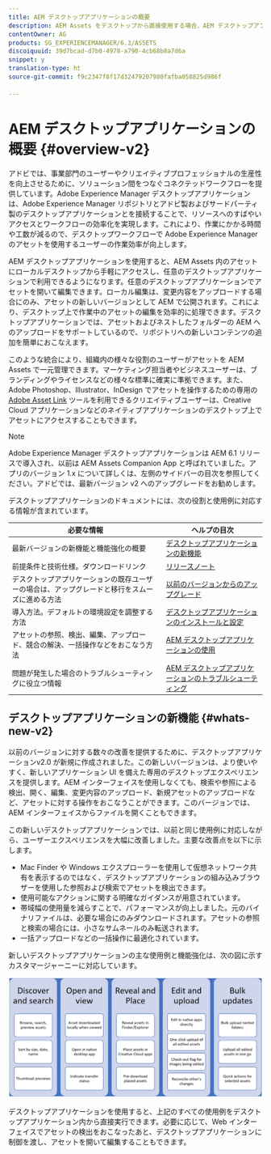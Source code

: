 ```yaml
---
title: AEM デスクトップアプリケーションの概要
description: AEM Assets をデスクトップから直接使用する場合、AEM デスクトップアプリケーションを使用してクリエイティブユーザーのアセット管理ワークフローを最適化する方法について説明します。
contentOwner: AG
products: SG_EXPERIENCEMANAGER/6.3/ASSETS
discoiquuid: 39d7bcad-d7b0-4978-a790-4cb68b8a7d6a
snippet: y
translation-type: ht
source-git-commit: f9c2347f8f17d32479207980fafba058825d986f

---
```



# AEM デスクトップアプリケーションの概要 {#overview-v2}

アドビでは、事業部門のユーザーやクリエイティブプロフェッショナルの生産性を向上させるために、ソリューション間をつなぐコネクテッドワークフローを提供しています。Adobe Experience Manager デスクトップアプリケーションは、Adobe Experience Manager リポジトリとアドビ製およびサードパーティ製のデスクトップアプリケーションとを接続することで、リソースへのすばやいアクセスとワークフローの効率化を実現します。これにより、作業にかかる時間や工数が減るので、デスクトップワークフローで Adobe Experience Manager のアセットを使用するユーザーの作業効率が向上します。

AEM デスクトップアプリケーションを使用すると、AEM Assets 内のアセットにローカルデスクトップから手軽にアクセスし、任意のデスクトップアプリケーションで利用できるようになります。任意のデスクトップアプリケーションでアセットを開いて編集できます。ローカル編集は、変更内容をアップロードする場合にのみ、アセットの新しいバージョンとして AEM で公開されます。これにより、デスクトップ上で作業中のアセットの編集を効率的に処理できます。デスクトップアプリケーションでは、アセットおよびネストしたフォルダーの AEM へのアップロードをサポートしているので、リポジトリへの新しいコンテンツの追加を簡単におこなえます。

このような統合により、組織内の様々な役割のユーザーがアセットを AEM Assets で一元管理できます。マーケティング担当者やビジネスユーザーは、ブランディングやライセンスなどの様々な標準に確実に準拠できます。また、Adobe Photoshop、Illustrator、InDesign でアセットを操作するための専用の [Adobe Asset Link](https://www.adobe.com/marketing/experience-manager-assets/adobe-asset-link.html) ツールを利用できるクリエイティブユーザーは、Creative Cloud アプリケーションなどのネイティブアプリケーションのデスクトップ上でアセットにアクセスすることもできます。

>[!NOTE]
>
>Adobe Experience Manager デスクトップアプリケーションは AEM 6.1 リリースで導入され、以前は AEM Assets Companion App と呼ばれていました。アプリのバージョン 1.x について詳しくは、左側のサイドバーの目次を参照してください。アドビでは、最新バージョン v2 へのアップグレードをお勧めします。

デスクトップアプリケーションのドキュメントには、次の役割と使用例に対応する情報が含まれています。

| 必要な情報 | ヘルプの目次 |
|-------------------------------------------------------------------------------------------------------|------------------------------------------------------------|
| 最新バージョンの新機能と機能強化の概要 | [デスクトップアプリケーションの新機能](#whats-new-v2) |
| 前提条件と技術仕様。ダウンロードリンク | [リリースノート](release-notes.md) |
| デスクトップアプリケーションの既存ユーザーの場合は、アップグレードと移行をスムーズに進める方法 | [以前のバージョンからのアップグレード](install-upgrade.md#upgrade-from-previous-version) |
| 導入方法。デフォルトの環境設定を調整する方法 | [デスクトップアプリケーションのインストールと設定](install-upgrade.md) |
| アセットの参照、検出、編集、アップロード、競合の解決、一括操作などをおこなう方法 | [AEM デスクトップアプリケーションの使用](using.md) |
| 問題が発生した場合のトラブルシューティングに役立つ情報 | [AEM デスクトップアプリケーションのトラブルシューティング](troubleshoot.md) |

## デスクトップアプリケーションの新機能 {#whats-new-v2}

以前のバージョンに対する数々の改善を提供するために、デスクトップアプリケーションv2.0 が新規に作成されました。この新しいバージョンは、より使いやすく、新しいアプリケーション UI を備えた専用のデスクトップエクスペリエンスを提供します。AEM インターフェイスを使用しなくても、検索や参照による検出、開く、編集、変更内容のアップロード、新規アセットのアップロードなど、アセットに対する操作をおこなうことができます。このバージョンでは、AEM インターフェイスからファイルを開くこともできます。

この新しいデスクトップアプリケーションでは、以前と同じ使用例に対応しながら、ユーザーエクスペリエンスを大幅に改善しました。主要な改善点を以下に示します。

* Mac Finder や Windows エクスプローラーを使用して仮想ネットワーク共有を表示するのではなく、デスクトップアプリケーションの組み込みブラウザーを使用した参照および検索でアセットを検出できます。
* 使用可能なアクションに関する明確なガイダンスが用意されています。
* 帯域幅の使用量を減らすことで、パフォーマンスが向上しました。元のバイナリファイルは、必要な場合にのみダウンロードされます。アセットの参照と検索の場合には、小さなサムネールのみ転送されます。
* 一括アップロードなどの一括操作に最適化されています。

新しいデスクトップアプリケーションの主な使用例と機能強化は、次の図に示すカスタマージャーニーに対応しています。

![AEM デスクトップアプリケーションの新機能 ](assets/aem_desktop_app_usecases_v2.png)

デスクトップアプリケーションを使用すると、上記のすべての使用例をデスクトップアプリケーション内から直接実行できます。必要に応じて、Web インターフェイスでアセットの検出をおこなったあと、デスクトップアプリケーションに制御を渡し、アセットを開いて編集することもできます。
